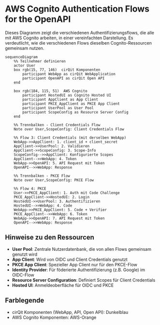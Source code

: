 # AWS Cognito Authentication Flows for the OpenAPI 

Dieses Diagramm zeigt die verschiedenen Authentifizierungsflows, die alle mit AWS Cognito arbeiten, in einer vereinfachten Darstellung. Es verdeutlicht, wie die verschiedenen Flows dieselben Cognito-Ressourcen gemeinsam nutzen.

```mermaid
sequenceDiagram
    %% Teilnehmer definieren
    actor User
    box rgb(15, 77, 146)  cirQit Komponenten
        participant WebApp as cirQit WebApplication
        participant OpenAPI as cirQit Open API
    end
    
    box rgb(184, 115, 51)  AWS Cognito 
        participant HostedUI as Cognito Hosted UI
        participant AppClient as App Client
        participant PKCE_AppClient as PKCE App Client
        participant UserPool as User Pool
        participant ScopeConfig as Resource Server Config
    end
    
    %% Trennbalken - Client Credentials Flow
    Note over User,ScopeConfig: Client Credentials Flow
    
    %% Flow 3: Client Credentials (mit derselben WebApp)
    WebApp->>AppClient: 1. client_id + client_secret
    AppClient->>UserPool: 2. Validieren
    AppClient->>ScopeConfig: 3. Scope-Info
    ScopeConfig-->>AppClient: Konfigurierte Scopes
    AppClient-->>WebApp: 4. Token
    WebApp->>OpenAPI: 5. API Request mit Token
    OpenAPI-->>WebApp: Response
    
    %% Trennbalken - PKCE Flow
    Note over User,ScopeConfig: PKCE Flow
    
    %% Flow 4: PKCE
    User->>PKCE_AppClient: 1. Auth mit Code Challenge
    PKCE_AppClient->>HostedUI: 2. Login
    HostedUI->>UserPool: 3. Authentifizieren
    HostedUI-->>WebApp: 4. Code
    WebApp->>PKCE_AppClient: 5. Code + Verifier
    PKCE_AppClient-->>WebApp: 6. Token
    WebApp->>OpenAPI: 7. API Request mit Token
    OpenAPI-->>WebApp: Response
```

## Hinweise zu den Ressourcen

- **User Pool**: Zentrale Nutzerdatenbank, die von allen Flows gemeinsam genutzt wird
- **App Client**: Wird von OIDC und Client Credentials genutzt
- **PKCE App Client**: Spezieller App Client nur für den PKCE-Flow
- **Identity Provider**: Für föderierte Authentifizierung (z.B. Google) im OIDC-Flow
- **Resource Server Configuration**: Definiert Scopes für Client Credentials
- **Hosted UI**: Anmeldeoberfläche für OIDC und PKCE

## Farblegende

- cirQit Komponenten (WebApp, API, Open API): Dunkelblau
- AWS Cognito Komponenten: AWS-Orange

